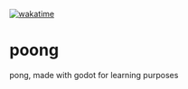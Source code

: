 [![wakatime](https://wakatime.com/badge/user/b90f8d0c-c546-4e1f-9fbc-813568332f2a/project/c884daff-cc2f-4ccd-8811-cf73cf95c6fe.svg)](https://wakatime.com/badge/user/b90f8d0c-c546-4e1f-9fbc-813568332f2a/project/c884daff-cc2f-4ccd-8811-cf73cf95c6fe)
# poong
pong, made with godot for learning purposes
